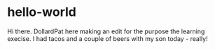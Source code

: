 # hello-world

Hi there.
DollardPat here making an edit for the purpose the learning execise.
I had tacos and a couple of beers with my son today - really!
